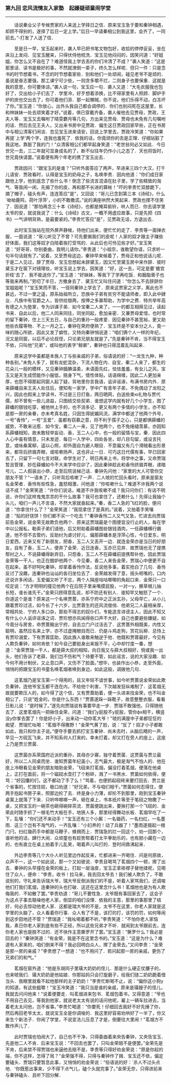 ### 第九回 恋风流情友入家塾　起嫌疑顽童闹学堂
----
    





　　话说秦业父子专候贾家的人来送上学择日之信．原来宝玉急于要和秦钟相遇，却顾不得别的，遂择了后日一定上学。”后日一早请秦相公到我这里，会齐了，一同前去。”-打发了人送了信．


　　至是日一早，宝玉起来时，袭人早已把书笔文物包好，收拾的停停妥妥，坐在床沿上发闷．见宝玉醒来，只得伏侍他梳洗．宝玉见他闷闷的，因笑问道：“好姐姐，你怎么又不自在了？难道怪我上学去丢的你们冷清了不成？"袭人笑道：“这是那里话．读书是极好的事，不然就潦倒一辈子，终久怎么样呢．但只一件：只是念书的时节想着书，不念的时节想着家些．别和他们一处顽闹，碰见老爷不是顽的．虽说是奋志要强，那工课宁可少些，一则贪多嚼不烂，二则身子也要保重．这就是我的意思，你可要体谅。”袭人说一句，宝玉应一句．袭人又道：“大毛衣服我也包好了，交出给小子们去了．学里冷，好歹想着添换，比不得家里有人照顾．脚炉手炉的炭也交出去了，你可着他们添．那一起懒贼，你不说，他们乐得不动，白冻坏了你。”宝玉道：“你放心，出外头我自己都会调停的．你们也别闷死在这屋里，长和林妹妹一处去顽笑着才好。”说着，俱已穿戴齐备，袭人催他去见贾母，贾政，王夫人等．宝玉又去嘱咐了晴雯麝月等几句，方出来见贾母．贾母也未免有几句嘱咐的话．然后去见王夫人，又出来书房中见贾政．偏生这日贾政回家早些，正在书房中与相公清客们闲谈．忽见宝玉进来请安，回说上学里去，贾政冷笑道：“你如果再提`上学'两个字，连我也羞死了．依我的话，你竟顽你的去是正理．仔细站脏了我这地，靠脏了我的门！"众清客相公们都早起身笑道：“老世翁何必又如此．今日世兄一去，三二年就可显身成名的了，断不似往年仍作小儿之态了．天也将饭时，世兄竟快请罢。”说着便有两个年老的携了宝玉出去．


　　贾政因问：“跟宝玉的是谁？"只听外面答应了两声，早进来三四个大汉，打千儿请安．贾政看时，认得是宝玉的奶母之子，名唤李贵．因向他道：“你们成日家跟他上学，他到底念了些什么书！倒念了些流言混语在肚子里，学了些精致的淘气．等我闲一闲，先揭了你的皮，再和那不长进的算帐！"吓的李贵忙双膝跪下，摘了帽子，碰头有声，连连答应"是"，又回说：“哥儿已念到第三本《诗经》，什么`呦呦鹿鸣，荷叶浮萍'，小的不敢撒谎。”说的满座哄然大笑起来．贾政也撑不住笑了．因说道：“那怕再念三十本《诗经》，也都是掩耳偷铃，哄人而已．你去请学里太爷的安，就说我说了：什么《诗经》古文，一概不用虚应故事，只是先把《四书》一气讲明背熟，是最要紧的。”李贵忙答应"是"，见贾政无话，方退出去．


　　此时宝玉独站在院外屏声静候，待他们出来，便忙忙的走了．李贵等一面掸衣服，一面说道：“哥儿听见了不曾？可先要揭我们的皮呢！人家的奴才跟主子赚些好体面，我们这等奴才白陪着挨打受骂的．从此后也可怜见些才好。”宝玉笑道：“好哥哥，你别委曲，我明儿请你。”李贵道：“小祖宗，谁敢望你请，只求听一句半句话就有了。”说着，又至贾母这边，秦钟早来候着了，贾母正和他说话儿呢．于是二人见过，辞了贾母．宝玉忽想起未辞黛玉，因又忙至黛玉房中来作辞．彼时黛玉才在窗下对镜理妆，听宝玉说上学去，因笑道：“好，这一去，可定是要`蟾宫折桂'去了．我不能送你了。”宝玉道：“好妹妹，等我下了学再吃饭．和胭脂膏子也等我来再制。”劳叨了半日，方撤身去了．黛玉忙又叫住问道：“你怎么不去辞辞你宝姐姐呢？"宝玉笑而不答，一径同秦钟上学去了．原来这贾家之义学，离此也不甚远，不过一里之遥，原系始祖所立，恐族中子弟有贫穷不能请师者，即入此中肄业．凡族中有官爵之人，皆供给银两，按俸之多寡帮助，为学中之费．特共举年高有德之人为塾掌，专为训课子弟．如今宝秦二人来了，一一的都互相拜见过，读起书来．自此以后，他二人同来同往，同坐同起，愈加亲密．又兼贾母爱惜，也时常的留下秦钟，住上三天五日，与自己的重孙一般疼爱．因见秦钟不甚宽裕，更又助他些衣履等物．不上一月之工，秦钟在荣府便熟了．宝玉终是不安本分之人，竟一味的随心所欲，因此又发了癖性，又特向秦钟悄说道：“咱们俩个人一样的年纪，况又是同窗，以后不必论叔侄，只论弟兄朋友就是了。”先是秦钟不肯，当不得宝玉不依，只叫他"兄弟"，或叫他的表字"鲸卿"，秦钟也只得混着乱叫起来．


　　原来这学中虽都是本族人丁与些亲戚的子弟，俗语说的好：“一龙生九种，种种各别。”未免人多了，就有龙蛇混杂，下流人物在内．自宝，秦二人来了，都生的花朵儿一般的模样，又见秦钟腼腆温柔，未语面先红，怯怯羞羞，有女儿之风，宝玉又是天生成惯能作小服低，赔身下气，情性体贴，话语绵缠，因此二人更加亲厚，也怨不得那起同窗人起了疑，背地里你言我语，诟谇谣诼，布满书房内外．原来薛蟠自来王夫人处住后，便知有一家学，学中广有青年子弟，不免偶动了龙阳之兴，因此也假来上学读书，不过是三日打鱼，两日晒网，白送些束ю礼物与贾代儒，却不曾有一些儿进益，只图结交些契弟．谁想这学内就有好几个小学生，图了薛蟠的银钱吃穿，被他哄上手的，也不消多记．更又有两个多情的小学生，亦不知是那一房的亲眷，亦未考真名姓，只因生得妩媚风流，满学中都送了他两个外号，一号"香怜"，一号"玉爱"．虽都有窃慕之意，将不利于孺子之心，只是都惧薛蟠的威势，不敢来沾惹．如今宝，秦二人一来，见了他两个，也不免绻缱羡慕，亦因知系薛蟠相知，故未敢轻举妄动．香，玉二人心中，也一般的留情与宝，秦．因此四人心中虽有情意，只未发迹．每日一入学中，四处各坐，却八目勾留，或设言托意，或咏桑寓柳，遥以心照，却外面自为避人眼目．不意偏又有几个滑贼看出形景来，都背后挤眉弄眼，或咳嗽扬声，这也非止一日．可巧这日代儒有事，早已回家去了，只留下一句七言对联，命学生对了，明日再来上书，将学中之事，又命贾瑞暂且管理．妙在薛蟠如今不大来学中应卯了，因此秦钟趁此和香怜挤眉弄眼，递暗号儿，二人假装出小恭，走至后院说梯己话．秦钟先问他：“家里的大人可管你交朋友不管？"一语未了，只听背后咳嗽了一声．二人唬的忙回头看时，原来是窗友名金荣者．香怜有些性急，羞怒相激，问他道：“你咳嗽什么？难道不许我两个说话不成？"金荣笑道：“许你们说话，难道不许我咳嗽不成？我只问你们：有话不明说，许你们这样鬼鬼祟祟的干什么故事？我可也拿住了，还赖什么！先得让我抽个头儿，咱们一声儿不言语，不然大家就奋起来。”秦，香二人急的飞红的脸，便问道：“你拿住什么了？"金荣笑道：“我现拿住了是真的。”说着，又拍着手笑嚷道：“贴的好烧饼！你们都不买一个吃去？"秦钟香怜二人又气又急，忙进去向贾瑞前告金荣，说金荣无故欺负他两个．原来这贾瑞最是个图便宜没行止的人，每在学中以公报私，勒索子弟们请他，后又附助着薛蟠图些银钱酒肉，一任薛蟠横行霸道，他不但不去管约，反助纣为虐讨好儿．偏那薛蟠本是浮萍心性，今日爱东，明日爱西，近来又有了新朋友，把香，玉二人又丢开一边．就连金荣亦是当日的好朋友，自有了香，玉二人，便弃了金荣．近日连香，玉亦已见弃．故贾瑞也无了提携帮衬之人，不说薛蟠得新弃旧，只怨香，玉二人不在薛蟠前提携帮补他，因此贾瑞金荣等一干人，也正在醋妒他两个．今见秦，香二人来告金荣，贾瑞心中便更不自在起来，虽不好呵叱秦钟，却拿着香怜作法，反说他多事，着实抢白了几句．香怜反讨了没趣，连秦钟也讪讪的各归坐位去了．金荣越发得了意，摇头咂嘴的，口内还说许多闲话，玉爱偏又听了不忿，两个人隔座咕咕唧唧的角起口来．金荣只一口咬定说：“方才明明的撞见他两个在后院子里亲嘴摸屁股，一对一у，撅草根儿抽长短，谁长谁先干。”金荣只顾得意乱说，却不防还有别人．谁知早又触怒了一个．你道这个是谁？原来这一个名唤贾蔷，亦系宁府中之正派玄孙，父母早亡，从小儿跟着贾珍过活，如今长了十六岁，比贾蓉生的还风流俊俏．他弟兄二人最相亲厚，常相共处．宁府人多口杂，那些不得志的奴仆们，专能造言诽谤主人，因此不知又有什么小人诟谇谣诼之词．贾珍想亦风闻得些口声不大好，自己也要避些嫌疑，如今竟分与房舍，命贾蔷搬出宁府，自去立门户过活去了．这贾蔷外相既美，内性又聪明，虽然应名来上学，亦不过虚掩眼目而已．仍是斗鸡走狗，赏花玩柳．总恃上有贾珍溺爱，下有贾蓉匡助，因此族人谁敢来触逆于他．他既和贾蓉最好，今见有人欺负秦钟，如何肯依？如今自己要挺身出来报不平，心中却忖度一番，想道：“金荣贾瑞一干人，都是薛大叔的相知，向日我又与薛大叔相好，倘或我一出头，他们告诉了老薛，我们岂不伤和气？待要不管，如此谣言，说的大家没趣．如今何不用计制伏，又止息口声，又伤不了脸面。”想毕，也装作出小恭，走至外面，悄悄的把跟宝玉的书童名唤茗烟者唤到身边，如此这般，调拨他几句．


　　这茗烟乃是宝玉第一个得用的，且又年轻不谙世事，如今听贾蔷说金荣如此欺负秦钟，连他爷宝玉都干连在内，不给他个利害，下次越发狂纵难制了．这茗烟无故就要欺压人的，如今得了这个信，又有贾蔷助着，便一头进来找金荣，也不叫金相公了，只说"姓金的，你是什么东西！"贾蔷遂跺一跺靴子，故意整整衣服，看看日影儿说：“是时候了。”遂先向贾瑞说有事要早走一步．贾瑞不敢强他，只得随他去了．这里茗烟先一把揪住金荣，问道：“我们у屁股不у屁股，管你фх相干，横竖没у你爹去罢了！你是好小子，出来动一动你茗大爷！"唬的满屋中子弟都怔怔的痴望．贾瑞忙吆喝：“茗烟不得撒野！"金荣气黄了脸，说：“反了！奴才小子都敢如此，我只和你主子说。”便夺手要去抓打宝玉秦钟．尚未去时，从脑后飕的一声，早见一方砚瓦飞来，并不知系何人打来的，幸未打着，却又打在旁人的座上，这座上乃是贾兰贾菌．


　　这贾菌亦系荣国府近派的重孙，其母亦少寡，独守着贾菌．这贾菌与贾兰最好，所以二人同桌而坐．谁知贾菌年纪虽小，志气最大，极是淘气不怕人的．他在座上冷眼看见金荣的朋友暗助金荣，飞砚来打茗烟，偏没打着茗烟，便落在他桌上，正打在面前，将一个磁砚水壶打了个粉碎，溅了一书黑水．贾菌如何依得，便骂：“好囚攮的们，这不都动了手了么！"骂着，也便抓起砚砖来要打回去．贾兰是个省事的，忙按住砚，极口劝道：“好兄弟，不与咱们相干。”贾菌如何忍得住，便两手抱起书匣子来，照那边抡了去．终是身小力薄，却抡不到那里，刚到宝玉秦钟桌案上就落了下来．只听哗啷啷一声，砸在桌上，书本纸片等至于笔砚之物撒了一桌，又把宝玉的一碗茶也砸得碗碎茶流．贾菌便跳出来，要揪打那一个飞砚的．金荣此时随手抓了一根毛竹大板在手，地狭人多，那里经得舞动长板．茗烟早吃了一下，乱嚷：“你们还不来动手！"宝玉还有三个小厮：一名锄药，一名扫红，一名墨雨．这三个岂有不淘气的，一齐乱嚷：“小妇养的！动了兵器了！"墨雨遂掇起一根门闩，扫红锄药手中都是马鞭子，蜂拥而上．贾瑞急的拦一回这个，劝一回那个，谁听他的话，肆行大闹．众顽童也有趁势帮着打太平拳助乐的，也有胆小藏在一边的，也有直立在桌上拍着手儿乱笑，喝着声儿叫打的．登时间鼎沸起来．


　　外边李贵等几个大仆人听见里边作起反来，忙都进来一齐喝住．问是何原故，众声不一，这一个如此说，那一个又如彼说．李贵且喝骂了茗烟四个一顿，撵了出去．秦钟的头早撞在金荣的板上，打起一层油皮，宝玉正拿褂襟子替他揉呢，见喝住了众人，便命：“李贵，收书！拉马来，我去回太爷去！我们被人欺负了，不敢说别的，守礼来告诉瑞大爷，瑞大爷反倒派我们的不是，听着人家骂我们，还调唆他们打我们茗烟，连秦钟的头也打破．这还在这里念什么书！茗烟他也是为有人欺侮我的．不如散了罢。”李贵劝道：“哥儿不要性急．太爷既有事回家去了，这会子为这点子事去聒噪他老人家，倒显的咱们没理．依我的主意，那里的事那里了结好，何必去惊动他老人家．这都是瑞大爷的不是，太爷不在这里，你老人家就是这学里的头脑了，众人看着你行事．众人有了不是，该打的打，该罚的罚，如何等闹到这步田地还不管？"贾瑞道：“我吆喝着都不听。”李贵笑道：“不怕你老人家恼我，素日你老人家到底有些不正经，所以这些兄弟才不听．就闹到太爷跟前去，连你老人家也是脱不过的．还不快作主意撕罗开了罢。”宝玉道：“撕罗什么？我必是回去的！"秦钟哭道：“有金荣，我是不在这里念书的。”宝玉道：“这是为什么？难道有人家来的，咱们倒来不得？我必回明白众人，撵了金荣去。”又问李贵：“金荣是那一房的亲戚？"李贵想了一想道：“也不用问了．若问起那一房的亲戚，更伤了兄弟们的和气。”


　　茗烟在窗外道：“他是东胡同子里璜大奶奶的侄儿．那是什么硬正仗腰子的，也来唬我们．璜大奶奶是他姑娘．你那姑妈只会打旋磨子，给我们琏二奶奶跪着借当头．我眼里就看不起他那样的主子奶奶！"李贵忙断喝不止，说：“偏你这小狗у的知道，有这些蛆嚼！"宝玉冷笑道：“我只当是谁的亲戚，原来是璜嫂子的侄儿，我就去问问他来！"说着便要走．叫茗烟进来包书．茗烟包着书，又得意道：“爷也不用自己去见，等我到他家，就说老太太有说的话问他呢，雇上一辆车拉进去，当着老太太问他，岂不省事。”李贵忙喝道：“你要死！仔细回去我好不好先捶了你，然后再回老爷太太，就说宝玉全是你调唆的．我这里好容易劝哄好了一半了，你又来生个新法子．你闹了学堂，不说变法儿压息了才是，倒要往大里闹！"茗烟方不敢作声儿了．


　　此时贾瑞也怕闹大了，自己也不干净，只得委曲着来央告秦钟，又央告宝玉．先是他二人不肯．后来宝玉说：“不回去也罢了，只叫金荣赔不是便罢。”金荣先是不肯，后来禁不得贾瑞也来逼他去赔不是，李贵等只得好劝金荣说：“原是你起的端，你不这样，怎得了局？"金荣强不得，只得与秦钟作了揖．宝玉还不依，偏定要磕头．贾瑞只要暂息此事，又悄悄的劝金荣说：“俗语说的好：`杀人不过头点地．'你既惹出事来，少不得下点气儿，磕个头就完事了。”金荣无奈，只得进前来与秦钟磕头．且听下回分解．